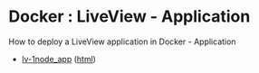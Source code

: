 # Docker : LiveView - Application

How to deploy a LiveView application in Docker - Application

* [lv-1node_app](src/site/markdown/index.md) ([html](https://plord12.github.io/samples/10.4.0-SNAPSHOT/docker/lv-1node/lv-1node-app/))
